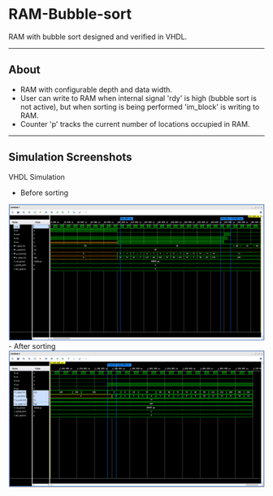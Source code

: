 # RAM-Bubble-sort
RAM with bubble sort designed and verified in VHDL.

---
## About
- RAM with configurable depth and data width.
- User can write to RAM when internal signal 'rdy' is high (bubble sort is not active), but
when sorting is being performed 'im_block' is writing to RAM.
- Counter 'p' tracks the current number of locations occupied in RAM.

---
## Simulation Screenshots
VHDL Simulation
- Before sorting
<div align="center"> <img src="/bubble_sort_simulation_results/vivado_wavefrom_before_sorting.png"> </div>
- After sorting
<div align="center"> <img src="/bubble_sort_simulation_results/vivado_wavefrom_after_sorting.png"> </div>
